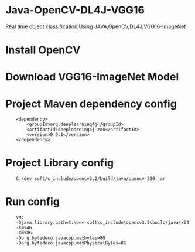 # Java-OpenCV-DL4J-VGG16
Real time object classification,Using JAVA,OpenCV,DL4J,VGG16-ImageNet

# Install OpenCV

# Download VGG16-ImageNet Model

# Project Maven dependency config 

        <dependency>
            <groupId>org.deeplearning4j</groupId>
            <artifactId>deeplearning4j-zoo</artifactId>
            <version>0.9.1</version>
        </dependency>

# Project Library config 
        C:/dev-soft/c_include/opencv3.2/build/java/opencv-320.jar

# Run config
        VM:
        -Djava.library.path=C:\dev-soft\c_include\opencv3.2\build\java\x64
        -Xms4G
        -Xmx8G
        -Dorg.bytedeco.javacpp.maxbytes=8G
        -Dorg.bytedeco.javacpp.maxPhysicalBytes=8G
